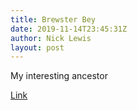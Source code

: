 ```yaml
---
title: Brewster Bey
date: 2019-11-14T23:45:31Z
author: Nick Lewis
layout: post
---
```


My interesting ancestor

[Link](http://www.soldiersofthequeen.com/Egypt-AlfredBerryBrewster.html)
